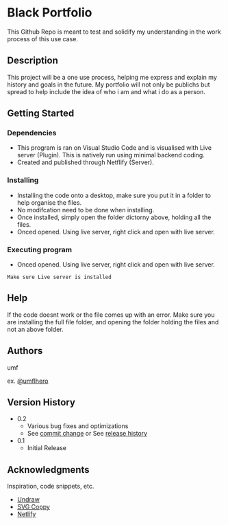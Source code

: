 # Black Portfolio

This Github Repo is meant to test and solidify my understanding in the work process of this use case.

## Description

This project will be a one use process, helping me express and explain my history and goals in the future. My portfolio will not only be publichs but spread to help include the idea of who i am and what i do as a person.

## Getting Started

### Dependencies

* This program is ran on Visual Studio Code and is visualised with Live server (Plugin). This is natively run using minimal backend coding.
* Created and published through Netflify (Server).

### Installing

* Installing the code onto a desktop, make sure you put it in a folder to help organise the files.
* No modifcation need to be done when installing.
* Once installed, simply open the folder dictorny above, holding all the files.
* Onced opened. Using live server, right click and open with live server.

### Executing program

* Onced opened. Using live server, right click and open with live server.

```
Make sure Live server is installed
```

## Help

If the code doesnt work or the file comes up with an error. 
Make sure you are installing the full file folder, 
and opening the folder holding the files and not an above folder.

## Authors

umf

 
ex. [@umflhero](https://umfhero.com)

## Version History

* 0.2
    * Various bug fixes and optimizations
    * See [commit change]() or See [release history]()
* 0.1
    * Initial Release


## Acknowledgments

Inspiration, code snippets, etc.
* [Undraw](https://undraw.co/illustrations)
* [SVG Coppy](https://icon-sets.iconify.design/line-md/heart-twotone/)
* [Netlify](https://app.netlify.com/)
